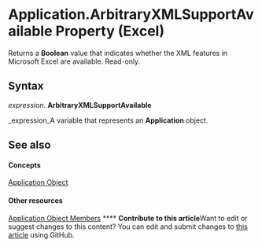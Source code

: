 
# Application.ArbitraryXMLSupportAvailable Property (Excel)

 Returns a **Boolean** value that indicates whether the XML features in Microsoft Excel are available. Read-only.


## Syntax

 _expression_. **ArbitraryXMLSupportAvailable**

 _expression_A variable that represents an  **Application** object.


## See also


#### Concepts


 [Application Object](19b73597-5cf9-4f56-8227-b5211f657f6f.md)
#### Other resources


 [Application Object Members](4cb9ca42-8d07-cc9c-2d80-4eb9a5921e1e.md)
****   **Contribute to this article**Want to edit or suggest changes to this content? You can edit and submit changes to  [this article](https://github.com/jhershey00/VBA_Excel_Test/OpenXMLCon/articles/f63a64fa-5293-712a-bbbd-5dc07abda8da.md) using GitHub.


